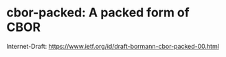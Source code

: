 # cbor-packed: A packed form of CBOR

Internet-Draft: <https://www.ietf.org/id/draft-bormann-cbor-packed-00.html>


